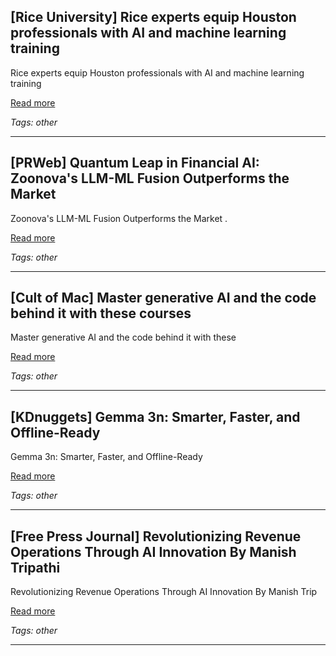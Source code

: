## [Rice University] Rice experts equip Houston professionals with AI and machine learning training

Rice experts equip Houston professionals with AI and machine learning training

[Read more](https://news.rice.edu/news/2025/rice-experts-equip-houston-professionals-ai-and-machine-learning-training)

_Tags: other_

---
## [PRWeb] Quantum Leap in Financial AI: Zoonova's LLM-ML Fusion Outperforms the Market

Zoonova's LLM-ML Fusion Outperforms the Market .

[Read more](https://www.prweb.com/releases/quantum-leap-in-financial-ai-zoonovas-llm-ml-fusion-outperforms-the-market-302462712.html)

_Tags: other_

---
## [Cult of Mac] Master generative AI and the code behind it with these courses

Master generative AI and the code behind it with these

[Read more](https://www.cultofmac.com/deals/generative-ai-courses-deal)

_Tags: other_

---
## [KDnuggets] Gemma 3n: Smarter, Faster, and Offline-Ready

Gemma 3n: Smarter, Faster, and Offline-Ready

[Read more](https://www.kdnuggets.com/gemma-3n-smarter-faster-and-offline-ready)

_Tags: other_

---
## [Free Press Journal] Revolutionizing Revenue Operations Through AI Innovation By Manish Tripathi

Revolutionizing Revenue Operations Through AI Innovation By Manish Trip

[Read more](https://www.freepressjournal.in/latest-news/revolutionizing-revenue-operations-through-ai-innovation-by-manish-tripathi)

_Tags: other_

---
